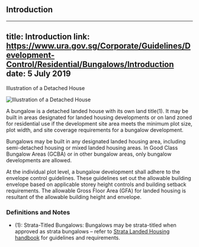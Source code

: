 
## Introduction
---
title: Introduction
link: https://www.ura.gov.sg/Corporate/Guidelines/Development-Control/Residential/Bungalows/Introduction
date: 5 July 2019
---

Illustration of a Detached House

![Illustration of a Detached House](https://www.ura.gov.sg/-/media/Corporate/Guidelines/Development-control/Landed-Housing/LHD00_Bungalow_Typology.jpg?h=100%25&w=100%25)

A bungalow is a detached landed house with its own land title(1). It may be built in areas designated for landed housing developments or on land zoned for residential use if the development site area meets the minimum plot size, plot width, and site coverage requirements for a bungalow development.

Bungalows may be built in any designated landed housing area, including semi-detached housing or mixed landed housing areas. In Good Class Bungalow Areas (GCBA) or in other bungalow areas, only bungalow developments are allowed.

At the individual plot level, a bungalow development shall adhere to the envelope control guidelines. These guidelines set out the allowable building envelope based on applicable storey height controls and building setback requirements. The allowable Gross Floor Area (GFA) for landed housing is resultant of the allowable building height and envelope.

### Definitions and Notes

- (1): Strata-Titled Bungalows: Bungalows may be strata-titled when approved as strata bungalows – refer to [Strata Landed Housing handbook](https://www.ura.gov.sg/Corporate/Guidelines/Development-Control/Residential/Strata-Landed-Housing) for guidelines and requirements.
